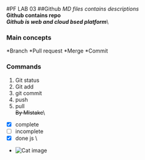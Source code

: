#PF LAB 03
##Github
*MD files contains descriptions*\
**Github contains repo**\
***Github is web and cloud bsed platform***\
### Main concepts
*Branch
*Pull request
*Merge
*Commit
### Commands
1. Git status
2. Git add
3. git commit
4. push
5. pull\
~~By MIstake~~\
- [x] complete
- [ ] incomplete
- [x] done js \
- ![Cat image](https://www.hphhfoundation.org/blog/origin-of-cats)
